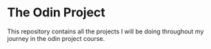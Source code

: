 # The Odin Project
This repository contains all the projects I will be doing throughout my journey in the odin project course.
